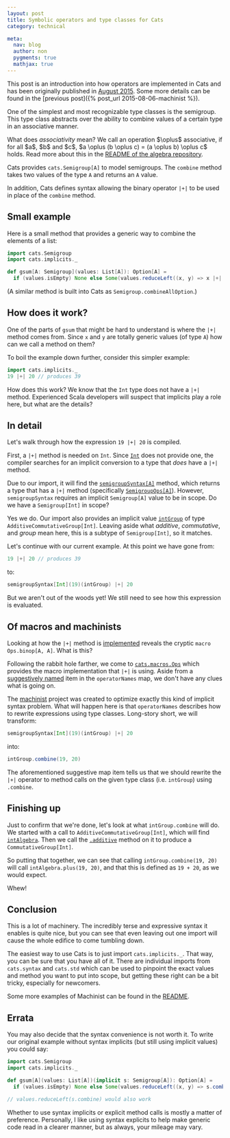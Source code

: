 ```yaml
---
layout: post
title: Symbolic operators and type classes for Cats
category: technical

meta:
  nav: blog
  author: non
  pygments: true
  mathjax: true
---
```


This post is an introduction into how operators are implemented in Cats and has been originally published in [August 2015](https://gist.github.com/non/3abdb35a72c39276d3d9).
Some more details can be found in the [previous post]({% post_url 2015-08-06-machinist %}).

One of the simplest and most recognizable type classes is the semigroup.
This type class abstracts over the ability to combine values of a certain
type in an associative manner.

<div class="side-note">
  What does <em>associativity</em> mean?
  We call an operation $\oplus$ associative, if for all $a$, $b$ and $c$, $a \oplus (b \oplus c) = (a \oplus b) \oplus c$ holds.
  Read more about this in the <a href="https://github.com/non/algebra#algebraic-properties-and-terminology">README of the algebra repository</a>.
</div>

Cats provides `cats.Semigroup[A]` to model semigroups.
The `combine` method takes two values of the type `A` and returns an `A` value.

In addition, Cats defines syntax allowing the binary operator `|+|` to be
used in place of the `combine` method.

Small example
-------------

Here is a small method that provides a generic way to combine the elements
of a list:

```scala
import cats.Semigroup
import cats.implicits._

def gsum[A: Semigroup](values: List[A]): Option[A] =
  if (values.isEmpty) None else Some(values.reduceLeft((x, y) => x |+| y))
```

(A similar method is built into Cats as `Semigroup.combineAllOption`.)

How does it work?
-----------------

One of the parts of `gsum` that might be hard to understand is where
the `|+|` method comes from. Since `x` and `y` are totally generic values
(of type `A`) how can we call a method on them?

To boil the example down further, consider this simpler example:

```scala
import cats.implicits._
19 |+| 20 // produces 39
```

How does this work? We know that the `Int` type does not have a `|+|` method.
Experienced Scala developers will suspect that implicits play a role here,
but what are the details?

In detail
---------

Let's walk through how the expression `19 |+| 20` is compiled.

First, a `|+|` method is needed on `Int`. Since
[`Int`](https://github.com/scala/scala/blob/v2.11.7/src/library/scala/Int.scala)
does not provide one, the compiler searches for an implicit conversion to a
type that *does* have a `|+|` method.

Due to our import, it will find the
[`semigroupSyntax[A]`](https://github.com/non/cats/blob/82dbf4076572dfbb6e29dd49875f5e5d929f80be/core/src/main/scala/cats/syntax/semigroup.scala#L8)
method, which returns a type that has a `|+|` method (specifically
[`SemigroupOps[A]`](https://github.com/non/cats/blob/82dbf4076572dfbb6e29dd49875f5e5d929f80be/core/src/main/scala/cats/syntax/semigroup.scala#L12)).
However, `semigroupSyntax` requires an implicit `Semigroup[A]` value to be in scope.
Do we have a `Semigroup[Int]` in scope?

Yes we do. Our import also provides an implicit value [`intGroup`](https://github.com/non/cats/blob/82dbf4076572dfbb6e29dd49875f5e5d929f80be/std/src/main/scala/cats/std/anyval.scala#L23)
of type `AdditiveCommutativeGroup[Int]`. Leaving aside what *additive*, *commutative*,
and *group* mean here, this is a subtype of `Semigroup[Int]`, so it matches.

Let's continue with our current example. At this point we have gone from:

```scala
19 |+| 20 // produces 39
```

to:

```scala
semigroupSyntax[Int](19)(intGroup) |+| 20
```

But we aren't out of the woods yet! We still need to see how this expression
is evaluated.

Of macros and machinists
------------------------

Looking at how the `|+|` method is
[implemented](https://github.com/non/cats/blob/82dbf4076572dfbb6e29dd49875f5e5d929f80be/core/src/main/scala/cats/syntax/semigroup.scala#L13)
reveals the cryptic `macro Ops.binop[A, A]`. What is this?

Following the rabbit hole farther, we come to
[`cats.macros.Ops`](https://github.com/non/cats/blob/82dbf4076572dfbb6e29dd49875f5e5d929f80be/macros/src/main/scala/cats/macros/Ops.scala#L6)
which provides the macro implementation that `|+|` is using. Aside from a
[suggestively named](https://github.com/non/cats/blob/82dbf4076572dfbb6e29dd49875f5e5d929f80be/macros/src/main/scala/cats/macros/Ops.scala#L18)
item in the `operatorNames` map, we don't have any clues what is going on.

The [machinist](https://github.com/typelevel/machinist) project was created
to optimize exactly this kind of implicit syntax problem. What will happen here
is that `operatorNames` describes how to rewrite expressions using type
classes. Long-story short, we will transform:

```scala
semigroupSyntax[Int](19)(intGroup) |+| 20
```

into:

```scala
intGroup.combine(19, 20)
```

The aforementioned suggestive map item tells us that we should rewrite the `|+|` operator
to method calls on the given type class (i.e. `intGroup`) using `.combine`.

Finishing up
------------

Just to confirm that we're done, let's look at what `intGroup.combine` will do.
We started with a call to `AdditiveCommutativeGroup[Int]`, which will find
[`intAlgebra`](https://github.com/non/algebra/blob/v0.3.1/std/shared/src/main/scala/algebra/std/int.scala#L12).
Then we call the [`.additive`](https://github.com/non/algebra/blob/v0.3.1/core/src/main/scala/algebra/ring/Additive.scala#L93)
method on it to produce a `CommutativeGroup[Int]`.

So putting that together, we can see that calling `intGroup.combine(19, 20)`
will call `intAlgebra.plus(19, 20)`, and that this is defined as `19 + 20`,
as we would expect.

Whew!

Conclusion
----------

This is a lot of machinery. The incredibly terse and expressive syntax it
enables is quite nice, but you can see that even leaving out one import
will cause the whole edifice to come tumbling down.

The easiest way to use Cats is to just import `cats.implicits._`. That
way, you can be sure that you have all of it. There are individual imports
from `cats.syntax` and `cats.std` which can be used to pinpoint the exact
values and method you want to put into scope, but getting these right
can be a bit tricky, especially for newcomers.

Some more examples of Machinist can be found in the [README](https://github.com/typelevel/machinist/blob/v0.4.1/README.md#examples).

Errata
------

You may also decide that the syntax convenience is not worth it. To write our
original example without syntax implicits (but still using implicit values)
you could say:

```scala
import cats.Semigroup
import cats.implicits._

def gsum[A](values: List[A])(implicit s: Semigroup[A]): Option[A] =
  if (values.isEmpty) None else Some(values.reduceLeft((x, y) => s.combine(x, y)))

// values.reduceLeft(s.combine) would also work
```

Whether to use syntax implicits or explicit method calls is mostly a matter
of preference. Personally, I like using syntax explicits to help make generic
code read in a clearer manner, but as always, your mileage may vary.
